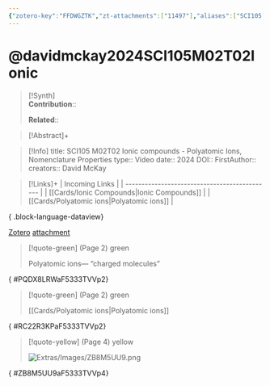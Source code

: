 ```yaml
---
{"zotero-key":"FFDWGZTK","zt-attachments":["11497"],"aliases":["SCI105 M02T02 Ionic compounds - Polyatomic Ions Nomenclature Properties"],"keywords":["✅"],"FirstAuthor":"[[ David McKay]]","tags":["source/video","Uni/SCI105"],"dg-publish":true,"permalink":"/sources/video/davidmckay2024-sci-105-m02-t02-ionic/","dgPassFrontmatter":true}
---
```


# @davidmckay2024SCI105M02T02Ionic

>[!Synth]  
>**Contribution**::  
>  
>**Related**:: 
>  

> [!Abstract]+
> 

> [!Info]
> title: SCI105 M02T02 Ionic compounds - Polyatomic Ions, Nomenclature Properties
> type:: Video 
> date:: 2024
> DOI:: 
> FirstAuthor:: 
> creators:: David McKay

> [!Links]+
>  | Incoming Links                                |
> | --------------------------------------------- |
> | [[Cards/Ionic Compounds\|Ionic Compounds]] |
> | [[Cards/Polyatomic ions\|Polyatomic ions]] |
> 
{ .block-language-dataview}


[Zotero](zotero://select/library/items/FFDWGZTK) [attachment](<file:///Users/nathanmaxwell/Zotero/storage/F5333TVV/David%20McKay%20-%202024%20-%20SCI105%20M02T02%20Ionic%20compounds%20-%20Polyatomic%20Ions,%20Nomenclature%20Properties.pdf>)

> [!quote-green] (Page 2) green
> 
> Polyatomic ions— “charged molecules”
>
{ #PQDX8LRWaF5333TVVp2}


> [!quote-green] (Page 2) green
> 
> [[Cards/Polyatomic ions\|Polyatomic ions]]
>
{ #RC22R3KPaF5333TVVp2}


> [!quote-yellow] (Page 4) yellow
> 
> ![Extras/Images/ZB8M5UU9.png](/img/user/Extras/Images/ZB8M5UU9.png)
>
{ #ZB8M5UU9aF5333TVVp4}

